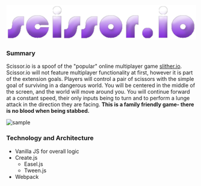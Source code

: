 ![title](./img/title.png)

### Summary
Scissor.io is a spoof of the "popular" online multiplayer game [slither.io](slither.io). Scissor.io will not feature multiplayer functionality at first, however it is part of the extension goals. Players will control a pair of scissors with the simple goal of surviving in a dangerous world. You will be centered in the middle of the screen, and the world will move around you. You will continue forward at a constant speed, their only inputs being to turn and to perform a lunge attack in the direction they are facing. **This is a family friendly game- there is no blood when being stabbed.**

![sample](./img/sample1.gif)

### Technology and Architecture
  - Vanilla JS for overall logic
  - Create.js
    + Easel.js
    + Tween.js
  - Webpack
